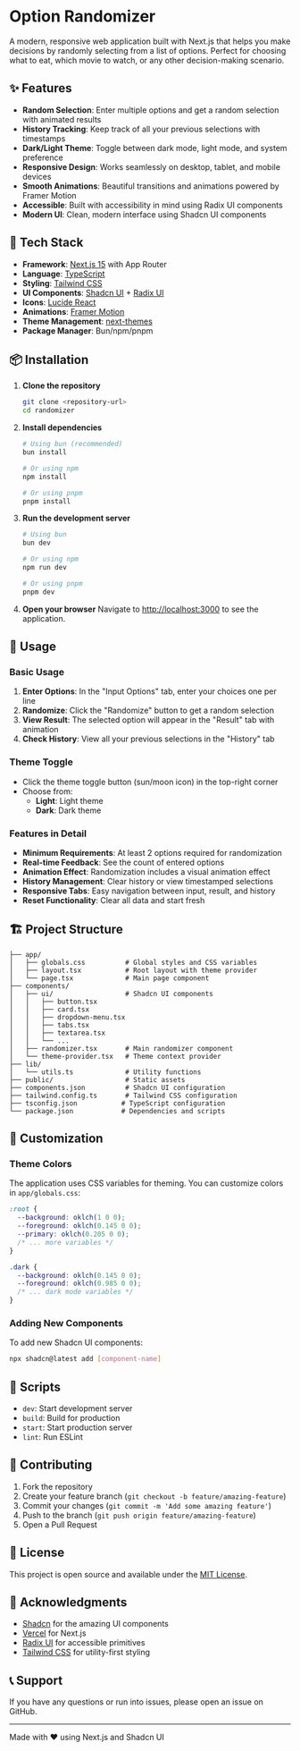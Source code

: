 # Option Randomizer

A modern, responsive web application built with Next.js that helps you make decisions by randomly selecting from a list of options. Perfect for choosing what to eat, which movie to watch, or any other decision-making scenario.

## ✨ Features

- **Random Selection**: Enter multiple options and get a random selection with animated results
- **History Tracking**: Keep track of all your previous selections with timestamps
- **Dark/Light Theme**: Toggle between dark mode, light mode, and system preference
- **Responsive Design**: Works seamlessly on desktop, tablet, and mobile devices
- **Smooth Animations**: Beautiful transitions and animations powered by Framer Motion
- **Accessible**: Built with accessibility in mind using Radix UI components
- **Modern UI**: Clean, modern interface using Shadcn UI components

## 🚀 Tech Stack

- **Framework**: [Next.js 15](https://nextjs.org/) with App Router
- **Language**: [TypeScript](https://www.typescriptlang.org/)
- **Styling**: [Tailwind CSS](https://tailwindcss.com/)
- **UI Components**: [Shadcn UI](https://ui.shadcn.com/) + [Radix UI](https://www.radix-ui.com/)
- **Icons**: [Lucide React](https://lucide.dev/)
- **Animations**: [Framer Motion](https://www.framer.com/motion/)
- **Theme Management**: [next-themes](https://github.com/pacocoursey/next-themes)
- **Package Manager**: Bun/npm/pnpm

## 📦 Installation

1. **Clone the repository**
   ```bash
   git clone <repository-url>
   cd randomizer
   ```

2. **Install dependencies**
   ```bash
   # Using bun (recommended)
   bun install
   
   # Or using npm
   npm install
   
   # Or using pnpm
   pnpm install
   ```

3. **Run the development server**
   ```bash
   # Using bun
   bun dev
   
   # Or using npm
   npm run dev
   
   # Or using pnpm
   pnpm dev
   ```

4. **Open your browser**
   Navigate to [http://localhost:3000](http://localhost:3000) to see the application.

## 🎯 Usage

### Basic Usage

1. **Enter Options**: In the "Input Options" tab, enter your choices one per line
2. **Randomize**: Click the "Randomize" button to get a random selection
3. **View Result**: The selected option will appear in the "Result" tab with animation
4. **Check History**: View all your previous selections in the "History" tab

### Theme Toggle

- Click the theme toggle button (sun/moon icon) in the top-right corner
- Choose from:
  - **Light**: Light theme
  - **Dark**: Dark theme

### Features in Detail

- **Minimum Requirements**: At least 2 options required for randomization
- **Real-time Feedback**: See the count of entered options
- **Animation Effect**: Randomization includes a visual animation effect
- **History Management**: Clear history or view timestamped selections
- **Responsive Tabs**: Easy navigation between input, result, and history
- **Reset Functionality**: Clear all data and start fresh

## 🏗️ Project Structure

```
├── app/
│   ├── globals.css          # Global styles and CSS variables
│   ├── layout.tsx           # Root layout with theme provider
│   └── page.tsx             # Main page component
├── components/
│   ├── ui/                  # Shadcn UI components
│   │   ├── button.tsx
│   │   ├── card.tsx
│   │   ├── dropdown-menu.tsx
│   │   ├── tabs.tsx
│   │   ├── textarea.tsx
│   │   └── ...
│   ├── randomizer.tsx       # Main randomizer component
│   └── theme-provider.tsx   # Theme context provider
├── lib/
│   └── utils.ts             # Utility functions
├── public/                  # Static assets
├── components.json          # Shadcn UI configuration
├── tailwind.config.ts       # Tailwind CSS configuration
├── tsconfig.json           # TypeScript configuration
└── package.json            # Dependencies and scripts
```

## 🎨 Customization

### Theme Colors

The application uses CSS variables for theming. You can customize colors in `app/globals.css`:

```css
:root {
  --background: oklch(1 0 0);
  --foreground: oklch(0.145 0 0);
  --primary: oklch(0.205 0 0);
  /* ... more variables */
}

.dark {
  --background: oklch(0.145 0 0);
  --foreground: oklch(0.985 0 0);
  /* ... dark mode variables */
}
```

### Adding New Components

To add new Shadcn UI components:

```bash
npx shadcn@latest add [component-name]
```

## 🔧 Scripts

- `dev`: Start development server
- `build`: Build for production
- `start`: Start production server
- `lint`: Run ESLint

## 🌟 Contributing

1. Fork the repository
2. Create your feature branch (`git checkout -b feature/amazing-feature`)
3. Commit your changes (`git commit -m 'Add some amazing feature'`)
4. Push to the branch (`git push origin feature/amazing-feature`)
5. Open a Pull Request

## 📄 License

This project is open source and available under the [MIT License](LICENSE).

## 🙏 Acknowledgments

- [Shadcn](https://twitter.com/shadcn) for the amazing UI components
- [Vercel](https://vercel.com) for Next.js
- [Radix UI](https://www.radix-ui.com/) for accessible primitives
- [Tailwind CSS](https://tailwindcss.com/) for utility-first styling

## 📞 Support

If you have any questions or run into issues, please open an issue on GitHub.

---

Made with ❤️ using Next.js and Shadcn UI 